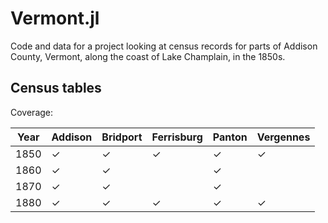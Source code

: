 # Vermont.jl

Code and data for a project looking at census records for parts of Addison County, Vermont, along the coast of Lake Champlain, in the 1850s.



## Census tables

Coverage:

| Year | Addison | Bridport | Ferrisburg | Panton | Vergennes |
| --- | --- | --- | --- | --- | --- |
| 1850 |✓|✓|✓|✓| ✓|
| 1860 |✓| ✓ ||✓||
| 1870 |✓| ✓ ||✓||
| 1880 |✓|✓|✓|✓|✓|





